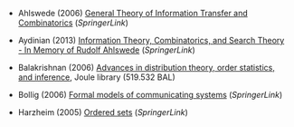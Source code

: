 - Ahlswede (2006) [General Theory of Information Transfer and Combinatorics](http://link.springer.com/book/10.1007%2F11889342) (_SpringerLink_)

- Aydinian (2013) [Information Theory, Combinatorics, and Search Theory - In Memory of Rudolf Ahlswede](http://link.springer.com/book/10.1007%2F978-3-642-36899-8) (_SpringerLink_)

- Balakrishnan (2006) [Advances in distribution theory, order statistics, and inference](http://man-fe.hosted.exlibrisgroup.com/primo_library/libweb/action/display.do?frbrVersion=2&tabs=requestTab&ct=display&fn=search&doc=44MAN_ALMA_DS21157919010001631), Joule library (519.532 BAL)

- Bollig (2006) [Formal models of communicating systems](link.springer.com/book/10.1007%2F3-540-32923-4) (_SpringerLink_)

- Harzheim (2005) [Ordered sets](link.springer.com/book/10.1007%2Fb104891) (_SpringerLink_)


<!--
- - -

NB: 

```js
document.querySelectorAll('toc-item chapter-item p.title')
Array.from(document.querySelectorAll('a'), s => ({name: s.textContent, url: s.href}))
```
-->